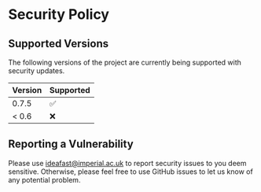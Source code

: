 # Security Policy

## Supported Versions

The following versions of the project are
currently being supported with security updates.

| Version | Supported          |
| ------- | ------------------ |
| 0.7.5   | :white_check_mark: |
| < 0.6   | :x:                |

## Reporting a Vulnerability

Please use ideafast@imperial.ac.uk to report security issues to you deem sensitive.
Otherwise, please feel free to use GitHub issues to let us know of any potential problem.
